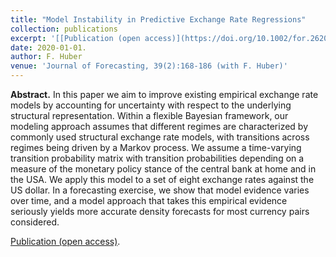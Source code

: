 ```yaml
---
title: "Model Instability in Predictive Exchange Rate Regressions"
collection: publications
excerpt: '[[Publication (open access)](https://doi.org/10.1002/for.2620)]'
date: 2020-01-01. 
author: F. Huber
venue: 'Journal of Forecasting, 39(2):168-186 (with F. Huber)'
---
```

**Abstract.** In this paper we aim to improve existing empirical exchange rate models by accounting for uncertainty with respect to the underlying structural representation. Within a flexible Bayesian framework, our modeling approach assumes that different regimes are characterized by commonly used structural exchange rate models, with transitions across regimes being driven by a Markov process. We assume a time-varying transition probability matrix with transition probabilities depending on a measure of the monetary policy stance of the central bank at home and in the USA. We apply this model to a set of eight exchange rates against the US dollar. In a forecasting exercise, we show that model evidence varies over time, and a model approach that takes this empirical evidence seriously yields more accurate density forecasts for most currency pairs considered.

[Publication (open access)](https://doi.org/10.1002/for.2620).


